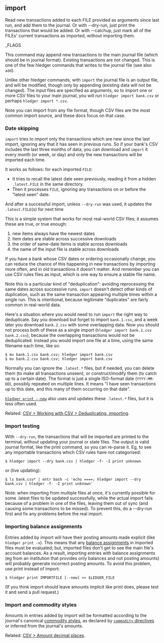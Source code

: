 ## import

Read new transactions added to each FILE provided as arguments since
last run, and add them to the journal.
Or with --dry-run, just print the transactions that would be added.
Or with --catchup, just mark all of the FILEs' current transactions 
as imported, without importing them.

_FLAGS

This command may append new transactions to the main journal file (which should be in journal format).
Existing transactions are not changed.
This is one of the few hledger commands that writes to the journal file (see also `add`).

Unlike other hledger commands, with `import` the journal file is an output file,
and will be modified, though only by appending (existing data will not be changed).
The input files are specified as arguments, so to import one or more
CSV files to your main journal, you will run `hledger import bank.csv`
or perhaps `hledger import *.csv`.

Note you can import from any file format, though CSV files are the
most common import source, and these docs focus on that case.

### Date skipping

`import` tries to import only the transactions which are new since the last import, ignoring any that it has seen in previous runs.
So if your bank's CSV includes the last three months of data, you can download and `import` it every month (or week, or day) 
and only the new transactions will be imported each time.

It works as follows: for each imported `FILE`:

- It tries to recall the latest date seen previously, reading it from a hidden `.latest.FILE` in the same directory.
- Then it processes `FILE`, ignoring any transactions on or before the "latest seen" date.

And after a successful import, unless `--dry-run` was used, it updates the `.latest.FILE`(s) for next time

This is a simple system that works for most real-world CSV files;
it assumes these are true, or true enough:

1. new items always have the newest dates
2. item dates are stable across successive downloads
3. the order of same-date items is stable across downloads
4. the name of the input file is stable across downloads

If you have a bank whose CSV dates or ordering occasionally change,
you can reduce the chance of this happening in new transactions by importing more often,
and in old transactions it doesn't matter.
And remember you can use CSV rules files as input, which is one way to ensure a stable file name.

Note this is a particular kind of "deduplication":
avoiding reprocessing the same dates across successive runs.
`import` doesn't detect other kinds of duplication,
such as the same transaction appearing multiple times within a single run.
This is intentional, because legitimate "duplicates" are fairly common in real-world data.

Here's a situation where you would need to run `import` the right way to deduplicate.
Say you download but forget to import `bank.1.csv`, and a week later you download `bank.2.csv` with some overlapping data.
Now you should not process both of these as a single import (`hledger import bank.1.csv bank.2.csv`),
because the overlapping transactions would not be deduplicated.
Instead you would import one file at a time, using the same filename each time, like so:

```cli
$ mv bank.1.csv bank.csv; hledger import bank.csv
$ mv bank.2.csv bank.csv; hledger import bank.csv
```

Normally you can ignore the `.latest.*` files, 
but if needed, you can delete them (to make all transactions unseen),
or construct/modify them (to catch up to a certain date).
The format is just a single ISO-format date (`YYYY-MM-DD`), possibly repeated on multiple lines.
It means "I have seen transactions up to this date, and this many of them occurring on that date".

[`hledger print --new`](#print) also uses and updates these `.latest.*` files, but it is less often used.

Related: [CSV > Working with CSV > Deduplicating, importing](#deduplicating-importing).


### Import testing

With `--dry-run`, the transactions that will be imported are printed
to the terminal, without updating your journal or state files.
The output is valid journal format, like the print command, so you can re-parse it.
Eg, to see any importable transactions which CSV rules have not categorised:

```cli
$ hledger import --dry bank.csv | hledger -f- -I print unknown
```

or (live updating):

```cli
$ ls bank.csv* | entr bash -c 'echo ====; hledger import --dry bank.csv | hledger -f- -I print unknown'
```

Note: when importing from multiple files at once, it's currently possible for
some .latest files to be updated successfully, while the actual import fails
because of a problem in one of the files, leaving them out of sync (and causing
some transactions to be missed).
To prevent this, do a --dry-run first and fix any problems before the real import.

### Importing balance assignments

Entries added by import will have their posting amounts made explicit (like `hledger print -x`).
This means that any [balance assignments](https://hledger.org/hledger.html#balance-assignments) in imported files must be evaluated;
but, imported files don't get to see the main file's account balances.
As a result, importing entries with balance assignments
(eg from an institution that provides only balances and not posting amounts)
will probably generate incorrect posting amounts.
To avoid this problem, use print instead of import:

```cli
$ hledger print IMPORTFILE [--new] >> $LEDGER_FILE
```

(If you think import should leave amounts implicit like print does,
please test it and send a pull request.)

### Import and commodity styles

Amounts in entries added by import will be formatted according to the journal's canonical [commodity styles](#commodity-display-style),
as declared by [`commodity` directives](#commodity-directive) or inferred from the journal's amounts.

Related: [CSV > Amount decimal places](#amount-decimal-places).
